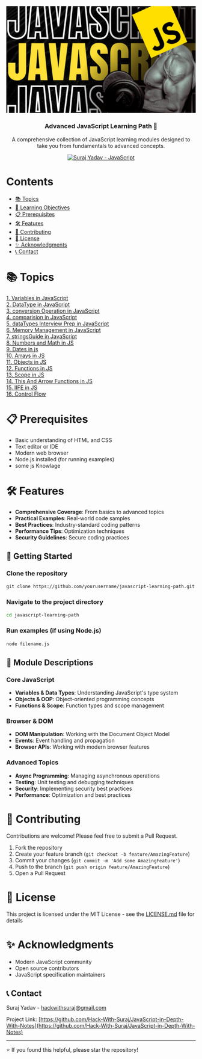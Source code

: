 <div align="center" style="text-align: center">
<img src="./img/js.jpg" alt="js logo"/>
<h3>Advanced JavaScript Learning Path 🚀</h3>
<p>
 A comprehensive collection of JavaScript learning modules designed to take you from fundamentals to advanced concepts.
</p>
<p>
  <a href="https://github.com/Hack-With-Suraj">
    <img alt="Suraj Yadav - JavaScript" src="https://img.shields.io/badge/Suraj Yadav-JavaScript-blue.svg"
  ></a>
</p>
</div>

# Contents

- [📚 Topics](#📚-topics)
- [🎯 Learning Objectives](#🎯-learning-objectives)
- [📋 Prerequisites](#📋-prerequisites)
- [🛠️ Features](#🛠️-features)
- [🤝 Contributing](#🤝-contributing)
- [📜 License](#📜-license)
- [✨ Acknowledgments](#✨-acknowledgments)
- [📞 Contact](#📞-contact)




# 📚 Topics

[1. Variables in JavaScript](./01_Variables%20.js) <br/>
[2. DataType in JavaScript](./02_DataTypes.js) <br/>
[3. conversion Operation in JavaScript](./03_conversionOperation.js) <br/>
[4. comparision in JavaScript](./04_comparision.js) <br/>
[5. dataTypes Interview Prep in JavaScript](./05_dataTypesInterviewPrep.js) <br/>
[6. Memory Management in JavaScript](./06_memoryManagement.js) <br/>
[7. stringsGuide in JavaScript](./07_stringsGuide.js) <br/>
[8. Numbers and Math in JS](./08_nums_and_math.js)<br/>
[9. Dates in js](./09_dates.js)<br/>
[10. Arrays in JS](./10_Arrays.js)<br/>
[11. Objects in JS](./11_Objects.js)<br/>
[12. Functions in JS](./12_Functions.js)<br/>
[13. Scope in JS](./13_Scope.js)<br/>
[14. This And Arrow Functions in JS](./14_This_And_Arrow_Functions.js)<br/>
[15. IIFE in JS](./15_IIFE.js)<br/>
[16. Control Flow](./16_Control_Flow.js)<br/>







# 📋 Prerequisites

- Basic understanding of HTML and CSS
- Text editor or IDE
- Modern web browser
- Node.js installed (for running examples)
- some js Knowlage

# 🛠️ Features

- **Comprehensive Coverage**: From basics to advanced topics
- **Practical Examples**: Real-world code samples
- **Best Practices**: Industry-standard coding patterns
- **Performance Tips**: Optimization techniques
- **Security Guidelines**: Secure coding practices


## 🚀 Getting Started

### Clone the repository
```md
git clone https://github.com/yourusername/javascript-learning-path.git
```
### Navigate to the project directory
```Bash
cd javascript-learning-path
```
### Run examples (if using Node.js)
```bash
node filename.js
```


## 📝 Module Descriptions

### Core JavaScript
- **Variables & Data Types**: Understanding JavaScript's type system
- **Objects & OOP**: Object-oriented programming concepts
- **Functions & Scope**: Function types and scope management

### Browser & DOM
- **DOM Manipulation**: Working with the Document Object Model
- **Events**: Event handling and propagation
- **Browser APIs**: Working with modern browser features

### Advanced Topics
- **Async Programming**: Managing asynchronous operations
- **Testing**: Unit testing and debugging techniques
- **Security**: Implementing security best practices
- **Performance**: Optimization and best practices

# 🤝 Contributing

Contributions are welcome! Please feel free to submit a Pull Request.

1. Fork the repository
2. Create your feature branch (`git checkout -b feature/AmazingFeature`)
3. Commit your changes (`git commit -m 'Add some AmazingFeature'`)
4. Push to the branch (`git push origin feature/AmazingFeature`)
5. Open a Pull Request

# 📜 License

This project is licensed under the MIT License - see the [LICENSE.md](LICENSE.md) file for details

# ✨ Acknowledgments

- Modern JavaScript community
- Open source contributors
- JavaScript specification maintainers

## 📞 Contact

Suraj Yadav - hackwithsuraj@gmail.com

Project Link: [https://github.com/Hack-With-Suraj/JavaScript-in-Depth-With-Notes](https://github.com/Hack-With-Suraj/JavaScript-in-Depth-With-Notes)

---

⭐️ If you found this helpful, please star the repository!